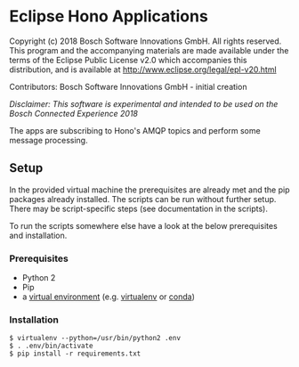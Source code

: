 # Eclipse Hono Applications

Copyright (c) 2018 Bosch Software Innovations GmbH.
All rights reserved. This program and the accompanying materials
are made available under the terms of the Eclipse Public License v2.0
which accompanies this distribution, and is available at
http://www.eclipse.org/legal/epl-v20.html

Contributors: Bosch Software Innovations GmbH - initial creation

*Disclaimer: This software is experimental and intended to be used on the Bosch Connected Experience 2018*

The apps are subscribing to Hono's AMQP topics and perform some message processing.

## Setup

In the provided virtual machine the prerequisites are already met and the pip packages already installed.
The scripts can be run without further setup. There may be script-specific steps (see documentation in the scripts).

To run the scripts somewhere else have a look at the below prerequisites and installation.

### Prerequisites

- Python 2
- Pip
- a [virtual environment](http://docs.python-guide.org/en/latest/dev/virtualenvs/) (e.g. [virtualenv](https://virtualenv.pypa.io) or [conda](https://conda.io))


### Installation

```
$ virtualenv --python=/usr/bin/python2 .env
$ . .env/bin/activate
$ pip install -r requirements.txt
```
